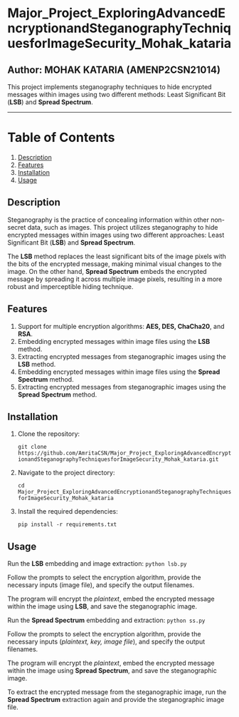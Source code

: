# Major_Project_ExploringAdvancedEncryptionandSteganographyTechniquesforImageSecurity_Mohak_kataria
## Author: MOHAK KATARIA (AMENP2CSN21014)

This project implements steganography techniques to hide encrypted messages within images using two different methods: Least Significant Bit (**LSB**) and **Spread Spectrum**.

---
# Table of Contents
1. [Description](#Description)
2. [Features](#Features)
3. [Installation](#Installation)
4. [Usage](#Usage)

## Description
Steganography is the practice of concealing information within other non-secret data, such as images. This project utilizes steganography to hide encrypted messages within images using two different approaches: Least Significant Bit (**LSB**) and **Spread Spectrum**.

The **LSB** method replaces the least significant bits of the image pixels with the bits of the encrypted message, making minimal visual changes to the image. On the other hand, **Spread Spectrum** embeds the encrypted message by spreading it across multiple image pixels, resulting in a more robust and imperceptible hiding technique.


## Features
1. Support for multiple encryption algorithms: **AES, DES, ChaCha20**, and **RSA**.
2. Embedding encrypted messages within image files using the **LSB** method.
3. Extracting encrypted messages from steganographic images using the **LSB** method.
4. Embedding encrypted messages within image files using the **Spread Spectrum** method.
5. Extracting encrypted messages from steganographic images using the **Spread Spectrum** method.

## Installation
1. Clone the repository:
    
    `git clone https://github.com/AmritaCSN/Major_Project_ExploringAdvancedEncryptionandSteganographyTechniquesforImageSecurity_Mohak_kataria.git`

2. Navigate to the project directory:
    
    `cd Major_Project_ExploringAdvancedEncryptionandSteganographyTechniquesforImageSecurity_Mohak_kataria`

3. Install the required dependencies:
    
    `pip install -r requirements.txt`

## Usage
Run the **LSB** embedding and image extraction: `python lsb.py`

Follow the prompts to select the encryption algorithm, provide the necessary inputs (image file), and specify the output filenames.

The program will encrypt the _plaintext_, embed the encrypted message within the image using **LSB**, and save the steganographic image.

Run the **Spread Spectrum** embedding and extraction: `python ss.py`

Follow the prompts to select the encryption algorithm, provide the necessary inputs (_plaintext, key, image file_), and specify the output filenames.

The program will encrypt the _plaintext_, embed the encrypted message within the image using **Spread Spectrum**, and save the steganographic image.

To extract the encrypted message from the steganographic image, run the **Spread Spectrum** extraction again and provide the steganographic image file.
